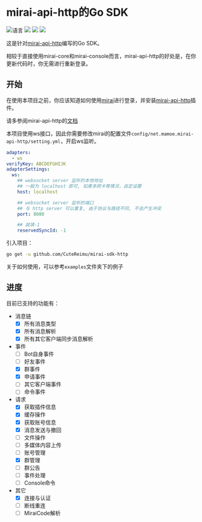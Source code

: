 # mirai-api-http的Go SDK

![](https://img.shields.io/github/languages/top/CuteReimu/mirai-sdk-http "语言")
[![](https://img.shields.io/github/actions/workflow/status/CuteReimu/mirai-sdk-http/golangci-lint.yml?branch=master)](https://github.com/CuteReimu/mirai-sdk-http/actions/workflows/golangci-lint.yml "代码分析")
[![](https://img.shields.io/github/contributors/CuteReimu/mirai-sdk-http)](https://github.com/CuteReimu/mirai-sdk-http/graphs/contributors "贡献者")
[![](https://img.shields.io/github/license/CuteReimu/mirai-sdk-http)](https://github.com/CuteReimu/mirai-sdk-http/blob/master/LICENSE "许可协议")

这是针对[mirai-api-http](https://github.com/project-mirai/mirai-api-http)编写的Go SDK。

相较于直接使用mirai-core和mirai-console而言，mirai-api-http的好处是，在你更新代码时，你无需进行重新登录。

## 开始

在使用本项目之前，你应该知道如何使用[mirai](https://github.com/mamoe/mirai)进行登录，并安装[mirai-api-http](https://github.com/project-mirai/mirai-api-http)插件。

请多参阅mirai-api-http的[文档](https://docs.mirai.mamoe.net/mirai-api-http/api/API.html)

本项目使用ws接口，因此你需要修改mirai的配置文件`config/net.mamoe.mirai-api-http/setting.yml`，开启ws监听。

```yaml
adapters:
  - ws
verifyKey: ABCDEFGHIJK
adapterSettings:
  ws:
    ## websocket server 监听的本地地址
    ## 一般为 localhost 即可, 如果多网卡等情况，自定设置
    host: localhost

    ## websocket server 监听的端口
    ## 与 http server 可以重复, 由于协议与路径不同, 不会产生冲突
    port: 8080

    ## 就填-1
    reservedSyncId: -1
```

引入项目：

```bash
go get -u github.com/CuteReimu/mirai-sdk-http
```

关于如何使用，可以参考`examples`文件夹下的例子

## 进度

目前已支持的功能有：

- 消息链
  - [x] 所有消息类型
  - [x] 所有消息解析
  - [x] 所有其它客户端同步消息解析
- 事件
  - [ ] Bot自身事件
  - [ ] 好友事件
  - [x] 群事件
  - [x] 申请事件
  - [ ] 其它客户端事件
  - [ ] 命令事件
- 请求
  - [x] 获取插件信息
  - [x] 缓存操作
  - [x] 获取账号信息
  - [x] 消息发送与撤回
  - [ ] 文件操作
  - [ ] 多媒体内容上传
  - [ ] 账号管理
  - [x] 群管理
  - [ ] 群公告
  - [ ] 事件处理
  - [ ] Console命令
- 其它
  - [x] 连接与认证
  - [ ] 断线重连
  - [ ] MiraiCode解析
